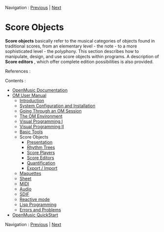 Navigation : [Previous](PictureEditor "page précédente\(Picture
Editor\)") | [Next](Score-Objects-Intro "page
suivante\(Presentation\)")

# Score Objects

**Score objects** basically refer to the musical categories of objects found
in traditional scores, from an elementary level - the note - to a more
sophisticated level - the polyphony. This section describes how to manipulate,
design, and use score objects within programs. A description of  **Score
editors** , which offer complete edition possibilities is also provided.

References :

Contents :

  * [OpenMusic Documentation](OM-Documentation)
  * [OM User Manual](OM-User-Manual)
    * [Introduction](00-Contents)
    * [System Configuration and Installation](Installation)
    * [Going Through an OM Session](Goingthrough)
    * [The OM Environment](Environment)
    * [Visual Programming I](BasicVisualProgramming)
    * [Visual Programming II](AdvancedVisualProgramming)
    * [Basic Tools](BasicObjects)
    * Score Objects
      * [Presentation](Score-Objects-Intro)
      * [Rhythm Trees](RT)
      * [Score Players](ScorePlayer)
      * [Score Editors](ScoreEditors)
      * [Quantification](Quantification)
      * [Export / Import](ImportExport)
    * [Maquettes](Maquettes)
    * [Sheet](Sheet)
    * [MIDI](MIDI)
    * [Audio](Audio)
    * [SDIF](SDIF)
    * [Reactive mode](Reactive)
    * [Lisp Programming](Lisp)
    * [Errors and Problems](errors)
  * [OpenMusic QuickStart](QuickStart-Chapters)

Navigation : [Previous](PictureEditor "page précédente\(Picture
Editor\)") | [Next](Score-Objects-Intro "page
suivante\(Presentation\)")

